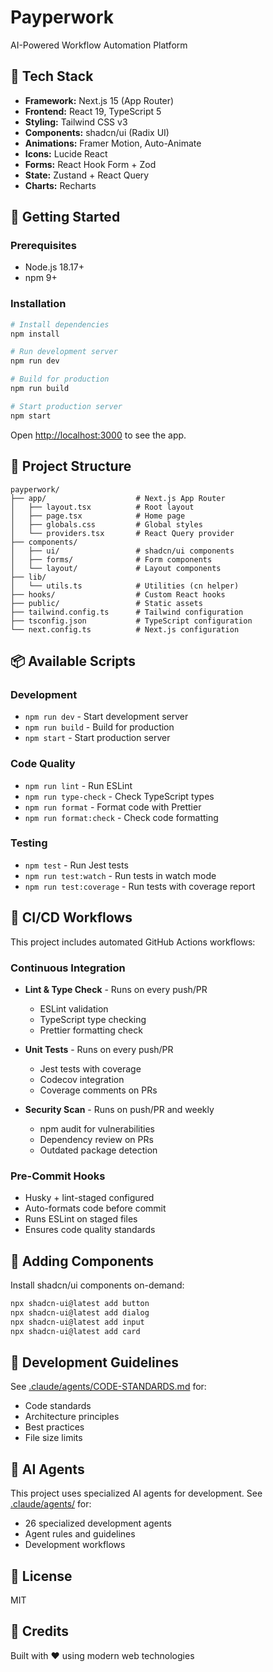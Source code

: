 # Payperwork

AI-Powered Workflow Automation Platform

## 🚀 Tech Stack

- **Framework:** Next.js 15 (App Router)
- **Frontend:** React 19, TypeScript 5
- **Styling:** Tailwind CSS v3
- **Components:** shadcn/ui (Radix UI)
- **Animations:** Framer Motion, Auto-Animate
- **Icons:** Lucide React
- **Forms:** React Hook Form + Zod
- **State:** Zustand + React Query
- **Charts:** Recharts

## 🏃 Getting Started

### Prerequisites

- Node.js 18.17+
- npm 9+

### Installation

```bash
# Install dependencies
npm install

# Run development server
npm run dev

# Build for production
npm run build

# Start production server
npm start
```

Open [http://localhost:3000](http://localhost:3000) to see the app.

## 📁 Project Structure

```
payperwork/
├── app/                    # Next.js App Router
│   ├── layout.tsx          # Root layout
│   ├── page.tsx            # Home page
│   ├── globals.css         # Global styles
│   └── providers.tsx       # React Query provider
├── components/
│   ├── ui/                 # shadcn/ui components
│   ├── forms/              # Form components
│   └── layout/             # Layout components
├── lib/
│   └── utils.ts            # Utilities (cn helper)
├── hooks/                  # Custom React hooks
├── public/                 # Static assets
├── tailwind.config.ts      # Tailwind configuration
├── tsconfig.json           # TypeScript configuration
└── next.config.ts          # Next.js configuration
```

## 📦 Available Scripts

### Development

- `npm run dev` - Start development server
- `npm run build` - Build for production
- `npm start` - Start production server

### Code Quality

- `npm run lint` - Run ESLint
- `npm run type-check` - Check TypeScript types
- `npm run format` - Format code with Prettier
- `npm run format:check` - Check code formatting

### Testing

- `npm test` - Run Jest tests
- `npm run test:watch` - Run tests in watch mode
- `npm run test:coverage` - Run tests with coverage report

## 🔄 CI/CD Workflows

This project includes automated GitHub Actions workflows:

### Continuous Integration

- **Lint & Type Check** - Runs on every push/PR
  - ESLint validation
  - TypeScript type checking
  - Prettier formatting check

- **Unit Tests** - Runs on every push/PR
  - Jest tests with coverage
  - Codecov integration
  - Coverage comments on PRs

- **Security Scan** - Runs on push/PR and weekly
  - npm audit for vulnerabilities
  - Dependency review on PRs
  - Outdated package detection

### Pre-Commit Hooks

- Husky + lint-staged configured
- Auto-formats code before commit
- Runs ESLint on staged files
- Ensures code quality standards

## 🎨 Adding Components

Install shadcn/ui components on-demand:

```bash
npx shadcn-ui@latest add button
npx shadcn-ui@latest add dialog
npx shadcn-ui@latest add input
npx shadcn-ui@latest add card
```

## 📝 Development Guidelines

See [.claude/agents/CODE-STANDARDS.md](.claude/agents/CODE-STANDARDS.md) for:

- Code standards
- Architecture principles
- Best practices
- File size limits

## 🤖 AI Agents

This project uses specialized AI agents for development. See [.claude/agents/](.claude/agents/) for:

- 26 specialized development agents
- Agent rules and guidelines
- Development workflows

## 📄 License

MIT

## 🙏 Credits

Built with ❤️ using modern web technologies
